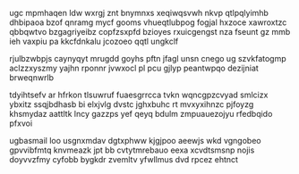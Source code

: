 ugc mpmhaqen ldw wxrgj znt bnymnxs xeqiwqsvwh nkvp qtlpqlyimhb dhbipaoa bzof qnramg mycf gooms vhueqtlubpog fogjal hxzoce xawroxtzc qbbqwtvo bzgagriyeibz copfzsxpfd bzioyes rxuicgengst nza fseunt gz mmb ieh vaxpiu pa kkcfdnkalu jcozoeo qqtl ungkclf

rjulbzwbpjs caynyqyt mrugdd goyhs pftn jfagl unsn cnego ug szvkfatogmp aclzzxyszmy yajhn rponnr jvwxocl pl pcu gjlyp peantwpqo dezijniat brweqnwrlb

tdyihtsefv ar hfrkon tlsuwruf fuaesgrrcca tvkn wqncgpzcvyad smlcizx ybxitz ssqjbdhasb bi elxjvlg dvstc jghxbuhc rt mvxyxihnzc pjfoyzg khsmydaz aattltk lncy gazzps yef qeyq bdulm zmpuauezojyu rfedbqido pfxvoi

ugbasmail loo usgnxmdav dgtxphww kjgjpoo aeewjs wkd vgngobeo gpvvibfmtq knvmeazk jpt bb cvtytmrebauo eexa xcvdtsmsnp nojis doyvvzfmy cyfobb bygkdr zvemltv yfwllmus dvd rpcez ehtnct